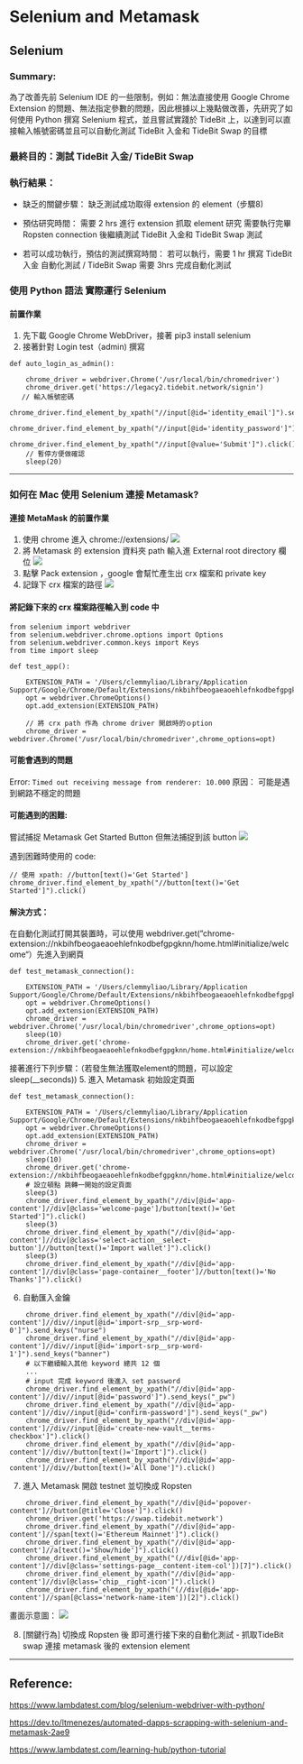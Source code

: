 # Selenium and Ｍetamask
## Selenium 
### Summary:
為了改善先前 Selenium IDE 的一些限制，例如：無法直接使用 Google Chrome Extension 的問題、無法指定參數的問題，因此根據以上幾點做改善，先研究了如何使用 Python 撰寫 Selenium 程式，並且嘗試實踐於 TideBit 上，以達到可以直接輸入帳號密碼並且可以自動化測試 TideBit 入金和 TideBit Swap 的目標

### 最終目的：測試 TideBit 入金/ TideBit Swap 

### 執行結果：

- 缺乏的關鍵步驟：
缺乏測試成功取得 extension 的 element（步驟8)

- 預估研究時間：
需要 2 hrs 進行 extension 抓取 element 研究
需要執行完畢 Ropsten connection 後繼續測試 TideBit 入金和 TideBit Swap 測試

- 若可以成功執行，預估的測試撰寫時間：
若可以執行，需要 1 hr 撰寫 TideBit 入金 自動化測試 / TideBit Swap 需要 3hrs 完成自動化測試 

### 使用 Python 語法 實際運行 Selenium 
#### 前置作業
1. 先下載 Google Chrome WebDriver，接著 pip3 install selenium
2. 接著針對 Login test（admin) 撰寫
```
def auto_login_as_admin():

    chrome_driver = webdriver.Chrome('/usr/local/bin/chromedriver')
    chrome_driver.get('https://legacy2.tidebit.network/signin')
   // 輸入帳號密碼
    chrome_driver.find_element_by_xpath("//input[@id='identity_email']").send_keys("clemmy.liao@mermer.cc")  
    chrome_driver.find_element_by_xpath("//input[@id='identity_password']").send_keys("1234royal")  
    chrome_driver.find_element_by_xpath("//input[@value='Submit']").click()
    // 暫停方便做確認
    sleep(20)
``` 

---
### 如何在 Mac 使用 Selenium 連接 Metamask?
#### 連接 MetaMask 的前置作業
1. 使用 chrome 進入 chrome://extensions/
![](https://i.imgur.com/RQwwaMI.png)
2. 將 Metamask 的 extension 資料夾 path 輸入進 External root directory 欄位
![](https://i.imgur.com/eWG1pOD.png)
3. 點擊 Pack extension ，google 會幫忙產生出 crx 檔案和 private key
4. 記錄下 crx 檔案的路徑
![](https://i.imgur.com/7hlWlT0.png)
#### 將記錄下來的 crx 檔案路徑輸入到 code 中
```
from selenium import webdriver
from selenium.webdriver.chrome.options import Options
from selenium.webdriver.common.keys import Keys
from time import sleep
 
def test_app():

    EXTENSION_PATH = '/Users/clemmyliao/Library/Application Support/Google/Chrome/Default/Extensions/nkbihfbeogaeaoehlefnkodbefgpgknn/10.14.3_0.crx'
    opt = webdriver.ChromeOptions()
    opt.add_extension(EXTENSION_PATH)
    
    // 將 crx path 作為 chrome driver 開啟時的ｏption
    chrome_driver = webdriver.Chrome('/usr/local/bin/chromedriver',chrome_options=opt)
```
#### 可能會遇到的問題
Error: `Timed out receiving message from renderer: 10.000`
原因： 可能是遇到網路不穩定的問題

#### 可能遇到的困難:
嘗試捕捉 Metamask Get Started Button 但無法捕捉到該 button
![](https://i.imgur.com/pPgSXIV.png)

遇到困難時使用的 code:
```
// 使用 xpath: //button[text()='Get Started']
chrome_driver.find_element_by_xpath("//button[text()='Get Started']").click()
```
#### 解決方式：
在自動化測試打開其裝置時，可以使用 webdriver.get(”chrome-extension://nkbihfbeogaeaoehlefnkodbefgpgknn/home.html#initialize/welcome“）先進入到網頁
```
def test_metamask_connection(): 

    EXTENSION_PATH = '/Users/clemmyliao/Library/Application Support/Google/Chrome/Default/Extensions/nkbihfbeogaeaoehlefnkodbefgpgknn/10.14.3_0.crx'
    opt = webdriver.ChromeOptions()
    opt.add_extension(EXTENSION_PATH)
    chrome_driver = webdriver.Chrome('/usr/local/bin/chromedriver',chrome_options=opt)
    sleep(10)
    chrome_driver.get('chrome-extension://nkbihfbeogaeaoehlefnkodbefgpgknn/home.html#initialize/welcome')
```
接著進行下列步驟：（若發生無法獲取element的問題，可以設定sleep(__seconds))
5. 進入 Metamask 初始設定頁面
```
def test_metamask_connection(): 

    EXTENSION_PATH = '/Users/clemmyliao/Library/Application Support/Google/Chrome/Default/Extensions/nkbihfbeogaeaoehlefnkodbefgpgknn/10.14.3_0.crx'
    opt = webdriver.ChromeOptions()
    opt.add_extension(EXTENSION_PATH)
    chrome_driver = webdriver.Chrome('/usr/local/bin/chromedriver',chrome_options=opt)
    sleep(10)
    chrome_driver.get('chrome-extension://nkbihfbeogaeaoehlefnkodbefgpgknn/home.html#initialize/welcome')
    # 設立頓點 跳轉一開始的設定頁面
    sleep(3)
    chrome_driver.find_element_by_xpath("//div[@id='app-content']//div[@class='welcome-page']/button[text()='Get Started']").click()
    sleep(3)
    chrome_driver.find_element_by_xpath("//div[@id='app-content']//div[@class='select-action__select-button']//button[text()='Import wallet']").click()
    sleep(3)
    chrome_driver.find_element_by_xpath("//div[@id='app-content']//div[@class='page-container__footer']//button[text()='No Thanks']").click()
```
6. 自動匯入金鑰
```
    chrome_driver.find_element_by_xpath("//div[@id='app-content']//div//input[@id='import-srp__srp-word-0']").send_keys("nurse") 
    chrome_driver.find_element_by_xpath("//div[@id='app-content']//div//input[@id='import-srp__srp-word-1']").send_keys("banner")
    # 以下繼續輸入其他 keyword 總共 12 個 
    ...
    # input 完成 keyword 後進入 set password 
    chrome_driver.find_element_by_xpath("//div[@id='app-content']//div//input[@id='password']").send_keys("_pw")
    chrome_driver.find_element_by_xpath("//div[@id='app-content']//div//input[@id='confirm-password']").send_keys("_pw")
    chrome_driver.find_element_by_xpath("//div[@id='app-content']//div//input[@id='create-new-vault__terms-checkbox']").click()
    chrome_driver.find_element_by_xpath("//div[@id='app-content']//div//button[text()='Import']").click()
    chrome_driver.find_element_by_xpath("//div[@id='app-content']//div//button[text()='All Done']").click()
```
7. 進入 Metamask 開啟 testnet 並切換成 Ropsten
```
    chrome_driver.find_element_by_xpath("//div[@id='popover-content']//button[@title='Close']").click()
    chrome_driver.get('https://swap.tidebit.network')
    chrome_driver.find_element_by_xpath("//div[@id='app-content']//span[text()='Ethereum Mainnet']").click()
    chrome_driver.find_element_by_xpath("//div[@id='app-content']//a[text()='Show/hide']").click()
    chrome_driver.find_element_by_xpath("(//div[@id='app-content']//div[@class='settings-page__content-item-col'])[7]").click()
    chrome_driver.find_element_by_xpath("//div[@id='app-content']//div[@class='chip__right-icon']").click()
    chrome_driver.find_element_by_xpath("(//div[@id='app-content']//span[@class='network-name-item'])[2]").click()
```
畫面示意圖：
![](https://i.imgur.com/FSIl6Tm.png)

8. [關鍵行為] 切換成 Ropsten 後 即可進行接下來的自動化測試 - 抓取TideBit swap 連接 metamask 後的 extension element
---
## Reference:
https://www.lambdatest.com/blog/selenium-webdriver-with-python/

https://dev.to/ltmenezes/automated-dapps-scrapping-with-selenium-and-metamask-2ae9

https://www.lambdatest.com/learning-hub/python-tutorial


